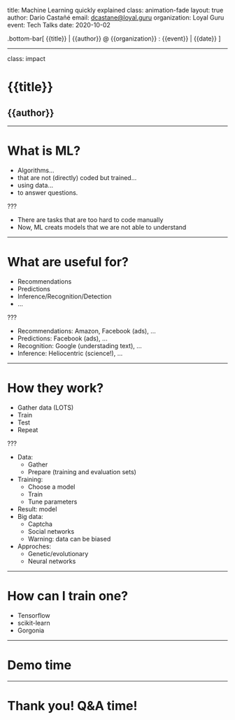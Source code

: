title: Machine Learning quickly explained
class: animation-fade
layout: true
author: Dario Castañé
email: dcastane@loyal.guru
organization: Loyal Guru
event: Tech Talks
date: 2020-10-02

.bottom-bar[
  {{title}} | {{author}} @ {{organization}} : {{event}} | {{date}}
]

---

class: impact

# {{title}}
## {{author}}

---

# What is ML?

- Algorithms...
- that are not (directly) coded but trained...
- using data...
- to answer questions.

???

- There are tasks that are too hard to code manually
- Now, ML creats models that we are not able to understand

---

# What are useful for?

- Recommendations
- Predictions
- Inference/Recognition/Detection
- ...

???

- Recommendations: Amazon, Facebook (ads), ...
- Predictions: Facebook (ads), ...
- Recognition: Google (understading text), ...
- Inference: Heliocentric (science!), ...

---

# How they work?

- Gather data (LOTS)
- Train
- Test
- Repeat

???

- Data:
  - Gather
  - Prepare (training and evaluation sets)
- Training:
  - Choose a model
  - Train
  - Tune parameters
- Result: model
- Big data:
  - Captcha
  - Social networks
  - Warning: data can be biased
- Approches:
  - Genetic/evolutionary
  - Neural networks

---

# How can I train one?

- Tensorflow
- scikit-learn
- Gorgonia

---

# Demo time

---

# Thank you! Q&A time!
